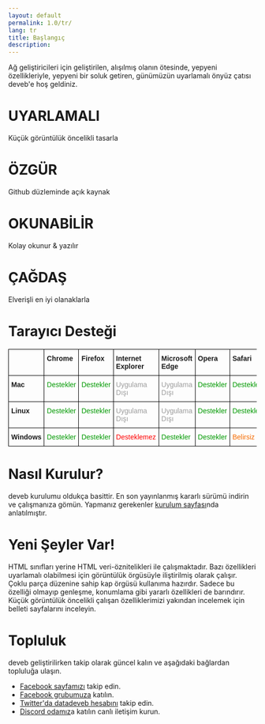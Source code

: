 ```yaml
---
layout: default
permalink: 1.0/tr/
lang: tr
title: Başlangıç
description: 
---
```


<p class="girlik">
  Ağ geliştiricileri için geliştirilen, alışılmış olanın ötesinde, yepyeni özellikleriyle,
  yepyeni bir soluk getiren, günümüzün uyarlamalı önyüz çatısı <span class="simget">deveb</span>'e hoş geldiniz.
</p>

<div data-gnl="ortada metin-ortada" data-byk="dengeli-aralık">
  <div data-kart>
    <p style="font-size:23px;">
    <i class="fa fa-mobile" aria-hidden="true" style="font-size:1em;"></i>
    <i class="fa fa-tablet" aria-hidden="true" style="font-size:1.3em;"></i>
    <i class="fa fa-laptop" aria-hidden="true" style="font-size:1.7em;"></i>
    <i class="fa fa-desktop" aria-hidden="true" style="font-size:2em;"></i>
    </p>
    <h1>UYARLAMALI</h1>
    <p>Küçük görüntülük öncelikli tasarla</p>
  </div>
  <div data-kart>
      <p style="font-size:23px;">
        <i class="fa fa-github" aria-hidden="true" style="font-size:2em;"></i>
      </p>
      <h1>ÖZGÜR</h1>
      <p>Github düzleminde açık kaynak</p>
  </div>
  <div data-kart>
      <p style="font-size:23px;">
        <i class="fa fa-search" aria-hidden="true" style="font-size:2em;"></i>
      </p>
      <h1>OKUNABİLİR</h1>
      <p>Kolay okunur & yazılır</p>
  </div>
  <div data-kart>
    <p style="font-size:23px;">
      <i class="fa fa-css3" aria-hidden="true" style="font-size:2em;"></i>
    </p>
    <h1>ÇAĞDAŞ</h1>
    <p>Elverişli en iyi olanaklarla</p>
  </div>
</div>

<p></p>

<h1>Tarayıcı Desteği</h1>

<style type="text/css">
.tg  {border-collapse:collapse;border-spacing:0;}
.tg td{font-family:Arial, sans-serif;font-size:14px;padding:10px 5px;border-style:solid;border-width:1px;overflow:hidden;word-break:normal;border-color:black;}
.tg th{font-family:Arial, sans-serif;font-size:14px;font-weight:normal;padding:10px 5px;border-style:solid;border-width:1px;overflow:hidden;word-break:normal;border-color:black;}
.tg .tg-1wig{font-weight:bold;text-align:left;vertical-align:top}
.tg .tg-9s94{color:#9b9b9b;text-align:left;vertical-align:top}
.tg .tg-wh2g{color:#f56b00;text-align:left;vertical-align:top}
.tg .tg-viqs{color:#fe0000;text-align:left;vertical-align:top}
.tg .tg-yi9q{color:#009901;text-align:left;vertical-align:top}
</style>
<table class="tg">
  <tr>
    <th class="tg-1wig"></th>
    <th class="tg-1wig">Chrome</th>
    <th class="tg-1wig">Firefox</th>
    <th class="tg-1wig">Internet Explorer</th>
    <th class="tg-1wig">Microsoft Edge</th>
    <th class="tg-1wig">Opera</th>
    <th class="tg-1wig">Safari</th>
  </tr>
  <tr>
    <td class="tg-1wig">Mac</td>
    <td class="tg-yi9q">Destekler</td>
    <td class="tg-yi9q">Destekler</td>
    <td class="tg-9s94">Uygulama Dışı</td>
    <td class="tg-9s94">Uygulama Dışı<br></td>
    <td class="tg-yi9q">Destekler</td>
    <td class="tg-yi9q">Destekler</td>
  </tr>
  <tr>
    <td class="tg-1wig">Linux</td>
    <td class="tg-yi9q">Destekler</td>
    <td class="tg-yi9q">Destekler</td>
    <td class="tg-9s94">Uygulama Dışı</td>
    <td class="tg-9s94">Uygulama Dışı</td>
    <td class="tg-yi9q">Destekler</td>
    <td class="tg-yi9q">Destekler</td>
  </tr>
  <tr>
    <td class="tg-1wig">Windows</td>
    <td class="tg-yi9q">Destekler</td>
    <td class="tg-yi9q">Destekler</td>
    <td class="tg-viqs">Desteklemez</td>
    <td class="tg-yi9q">Destekler</td>
    <td class="tg-yi9q">Destekler</td>
    <td class="tg-wh2g">Belirsiz</td>
  </tr>
</table>

<h1>Nasıl Kurulur?</h1>
<p>
  <span class="simget">deveb</span> kurulumu oldukça basittir. En son yayınlanmış
  kararlı sürümü indirin ve çalışmanıza gömün. Yapmanız gerekenler
  <a href="/1.0/tr/kurulum.html">kurulum sayfası</a>nda anlatılmıştır.
</p>

<h1>Yeni Şeyler Var!</h1>
<p>
  HTML sınıfları yerine HTML veri-öznitelikleri ile çalışmaktadır. Bazı özellikleri
  uyarlamalı olabilmesi için görüntülük örgüsüyle iliştirilmiş olarak çalışır. Çoklu parça
  düzenine sahip kap örgüsü kullanıma hazırdır. Sadece bu özelliği olmayıp genleşme,
  konumlama gibi yararlı özellikleri de barındırır. Küçük görüntülük öncelikli çalışan
  özelliklerimizi yakından incelemek için belleti sayfalarını inceleyin.
</p>

<h1>Topluluk</h1>
<p>
  <span class="simget">deveb</span> geliştirilirken takip olarak güncel
  kalın ve aşağıdaki bağlardan topluluğa ulaşın.
</p>
<ul>
  <li><a href="https://www.facebook.com/datadeveb/?ref=bookmarks">Facebook sayfamızı</a> takip edin.</li>
  <li><a href="https://www.facebook.com/groups/1818283228485179/?ref=bookmarks">Facebook grubumuza</a> katılın.</li>
  <li><a href="https://twitter.com/datadeveb">Twitter'da datadeveb hesabını</a> takip edin.</li>
  <li><a href="https://discord.gg/GeaYaCb">Discord odamız</a>a katılın canlı iletişim kurun.</li>
</ul>
<style type="text/css">
  [data-kart]{
    width:300px;
  }
</style>